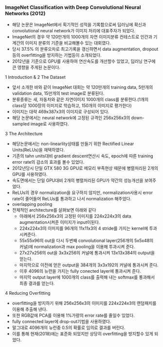 ### ImageNet Classification with Deep Convolutional Neural Networks (2012)

- 해당 논문은 ImageNet에서 획기적인 성적을 기록함으로써 딥러닝에 확신과 convolutional neural network가 이미지 처리에 대표주자가 되었다.
- ImageNet의 경우 약 120만개의 1000개의 자연 이미지분류 컨테스트로 인간과 기계간의 이미지 분류의 기준을 비교해볼수 있는 대회였다.
- 당시 37.5% 의 분류오차로 최고기록을 갱신하면서 data augmentation, dropout등의 overfitting을 방지하는 기법등이 소개되었다.
- 2012년을 기준으로 GPU를 사용하여 연산속도를 개선할수 있었고, 딥러닝 연구에 큰 영향을 주게된 논문이다.

1 Introduction & 2 The Dataset

- 앞서 소개한 바와 같이 ImageNet 대회는 약 120만개의 training data, 5만개의 validation data, 15만개의 test image로 분류된다. 
- 분류종류는 새, 자동차와 같은 자연이미지 1000개의 class를 분류한다.(1개의 class당 1000장의 이미지로 학습하고, 150개의 이미지로 평가한다)
- 이미지는 대략 469x387x3의 이미지로 구성되어 있다.
- 해당 논문에서는 neural network에 고정된 규격인 256x256x3의 down-sampled image로 사용하였다.

3 The Architecture

- 해당논문에서는 non-linearlity상태를 만들기 위한 Rectified Linear Units(ReLUs)을 채택하였다.
- 기존의 tahn units대비 gradient descent연산시 속도, epoch에 따른 training error rate의 감소의 효과를 볼수 있었다.
- 2012년당시 단일 GTX 580 3G GPU로 메모리 부족현상 때문에 병렬처리된 2개의 GPU를 사용하였다.
- 속도면에서는 단일 GPU대비 2개의 병렬처리된 GPU가 약간의 성능개선을 보여주었다.
- ReLUs의 경우 normalization을 요구하지 않지만, normalization사용시 error rate이 줄어들어 ReLUs를 통과하고 나서 normalization 해주었다.
- overlapping pooling
- 전체적인 architecture를 살펴보면 아래와 같다
    - 아래에서 256x256x3의 고정된 이미지를 224x224x3의 data augmentation시켜준 이미지가 input이된다.
    - 224x224x3의 이미지를 96개의 11x11x3의 4 stride를 가지는 kernel에 투과시켜준다.
    - 55x55x96의 out을 다시 두번째 convolutional layer(256개의 5x5x48의 커널)에 normalization과 max pooling을 이용해 투과시켜 준다.
    - 27x27x256의 out을 3x3x256의 커널에 통과시켜 13x13x384의 output을 얻는다.
    - 마지막으로 이전에 얻은 output을 384개의 3x3x192의 커널에 통과시켜 준다.
    - 이후 4096의 뉴런을 가지는 fully conected layer에 통과시켜 준다.
    - 마지막 output layer에 1000개의 class를 출력해 내는 softmax를 통과해서 최종 결과를 얻는다.
    
4 Reducing Overfitting

- overfitting을 방지하기 위해 256x256x3의 이미지를 224x224x3의 랜덤패치를 이용해 추출해 낸다.
- 또한 RGB값에 PCA를 이용해 1%가량의 error rate를 줄일수 있었다.
- fully connected layer에 drop-out기법을 사용하였다.
- 말그대로 4096개의 뉴런중 0.5의 확률로 임의로 결과를 버린다.
- 이를 통해 현재(2018)에는 표준화 되었지만 상당히 overfitting을 방지할수 있게 되었다.



